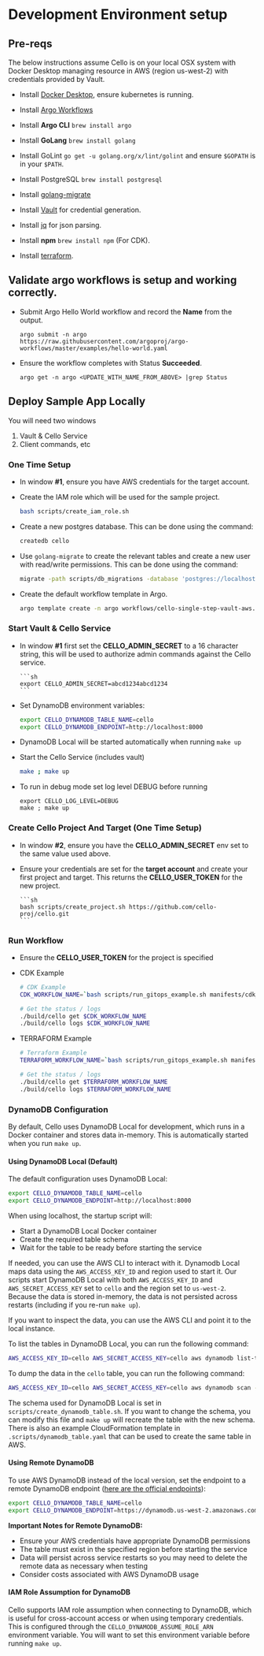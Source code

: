 # Development Environment setup

## Pre-reqs

The below instructions assume Cello is on your local OSX system
with Docker Desktop managing resource in AWS (region us-west-2) with credentials provided by Vault.

- Install [Docker Desktop](https://www.docker.com/products/docker-desktop), ensure kubernetes is running.

- Install [Argo Workflows](https://argoproj.github.io/argo-workflows/installation/)

- Install **Argo CLI** `brew install argo`

- Install **GoLang** `brew install golang`

- Install GoLint `go get -u golang.org/x/lint/golint` and ensure `$GOPATH` is in your `$PATH`.

- Install PostgreSQL `brew install postgresql`

- Install [golang-migrate](https://github.com/golang-migrate/migrate)

- Install [Vault](https://www.vaultproject.io/downloads) for credential generation.

- Install [jq](https://stedolan.github.io/jq/) for json parsing.

- Install **npm** `brew install npm` (For CDK).

- Install [terraform](https://www.terraform.io/downloads.html).

## Validate argo workflows is setup and working correctly.

- Submit Argo Hello World workflow and record the **Name** from the output.

  ```
  argo submit -n argo https://raw.githubusercontent.com/argoproj/argo-workflows/master/examples/hello-world.yaml
  ```

- Ensure the workflow completes with Status **Succeeded**.

  ```
  argo get -n argo <UPDATE_WITH_NAME_FROM_ABOVE> |grep Status
  ```

## Deploy Sample App Locally

You will need two windows

1. Vault & Cello Service
1. Client commands, etc

### One Time Setup

- In window **#1**, ensure you have AWS credentials for the target account.

- Create the IAM role which will be used for the sample project.

  ```sh
  bash scripts/create_iam_role.sh
  ```

- Create a new postgres database. This can be done using the command:

  ```sh
  createdb cello
  ```

- Use `golang-migrate` to create the relevant tables and create a new user with read/write permissions. This can be done using the command:

  ```sh
  migrate -path scripts/db_migrations -database 'postgres://localhost:5432/cello?sslmode=disable' up
  ```

- Create the default workflow template in Argo.

  ```sh
  argo template create -n argo workflows/cello-single-step-vault-aws.yaml
  ```

### Start Vault & Cello Service

- In window **#1** first set the **CELLO_ADMIN_SECRET** to a 16
  character string, this will be used to authorize admin commands against
  the Cello service.

      ```sh
      export CELLO_ADMIN_SECRET=abcd1234abcd1234
      ```

- Set DynamoDB environment variables:

  ```sh
  export CELLO_DYNAMODB_TABLE_NAME=cello
  export CELLO_DYNAMODB_ENDPOINT=http://localhost:8000
  ```

- DynamoDB Local will be started automatically when running `make up`

- Start the Cello Service (includes vault)

  ```sh
  make ; make up
  ```

- To run in debug mode set log level DEBUG before running

  ```
  export CELLO_LOG_LEVEL=DEBUG
  make ; make up
  ```

### Create Cello Project And Target (One Time Setup)

- In window **#2**, ensure you have the **CELLO_ADMIN_SECRET**
  env set to the same value used above.

- Ensure your credentials are set for the **target account** and create your first
  project and target. This returns the **CELLO_USER_TOKEN** for the new project.

      ```sh
      bash scripts/create_project.sh https://github.com/cello-proj/cello.git
      ```

### Run Workflow

- Ensure the **CELLO_USER_TOKEN** for the project is specified

- CDK Example

  ```sh
  # CDK Example
  CDK_WORKFLOW_NAME=`bash scripts/run_gitops_example.sh manifests/cdk_manifest.yaml ffd8c4fd22d1b60f444363a4b9bc12bf88424ebf dev`

  # Get the status / logs
  ./build/cello get $CDK_WORKFLOW_NAME
  ./build/cello logs $CDK_WORKFLOW_NAME
  ```

- TERRAFORM Example

  ```sh
  # Terraform Example
  TERRAFORM_WORKFLOW_NAME=`bash scripts/run_gitops_example.sh manifests/terraform_manifest.yaml ffd8c4fd22d1b60f444363a4b9bc12bf88424ebf dev`

  # Get the status / logs
  ./build/cello get $TERRAFORM_WORKFLOW_NAME
  ./build/cello logs $TERRAFORM_WORKFLOW_NAME
  ```

### DynamoDB Configuration

By default, Cello uses DynamoDB Local for development, which runs in a Docker container and stores data in-memory. This is automatically started when you run `make up`.

#### Using DynamoDB Local (Default)

The default configuration uses DynamoDB Local:

```sh
export CELLO_DYNAMODB_TABLE_NAME=cello
export CELLO_DYNAMODB_ENDPOINT=http://localhost:8000
```

When using localhost, the startup script will:

- Start a DynamoDB Local Docker container
- Create the required table schema
- Wait for the table to be ready before starting the service

If needed, you can use the AWS CLI to interact with it. Dynamodb Local maps data using the `AWS_ACCESS_KEY_ID` and region used to start it. Our scripts start DynamoDB Local with both `AWS_ACCESS_KEY_ID` and `AWS_SECRET_ACCESS_KEY` set to `cello` and the region set to `us-west-2`. Because the data is stored in-memory, the data is not persisted across restarts (including if you re-run `make up`).

If you want to inspect the data, you can use the AWS CLI and point it to the local instance.

To list the tables in DynamoDB Local, you can run the following command:

```sh
AWS_ACCESS_KEY_ID=cello AWS_SECRET_ACCESS_KEY=cello aws dynamodb list-tables --endpoint-url http://localhost:8000 --region us-west-2
```

To dump the data in the `cello` table, you can run the following command:

```sh
AWS_ACCESS_KEY_ID=cello AWS_SECRET_ACCESS_KEY=cello aws dynamodb scan --table-name cello --endpoint-url http://localhost:8000 --region us-west-2
```

The schema used for DynamoDB Local is set in `scripts/create_dynamodb_table.sh`. If you want to change the schema, you can modify this file and `make up` will recreate the table with the new schema. There is also an example CloudFormation template in `.scripts/dynamodb_table.yaml` that can be used to create the same table in AWS.

#### Using Remote DynamoDB

To use AWS DynamoDB instead of the local version, set the endpoint to a remote DynamoDB endpoint ([here are the official endpoints](https://docs.aws.amazon.com/general/latest/gr/ddb.html)):

```sh
export CELLO_DYNAMODB_TABLE_NAME=cello
export CELLO_DYNAMODB_ENDPOINT=https://dynamodb.us-west-2.amazonaws.com
```

**Important Notes for Remote DynamoDB:**

- Ensure your AWS credentials have appropriate DynamoDB permissions
- The table must exist in the specified region before starting the service
- Data will persist across service restarts so you may need to delete the remote data as necessary when testing
- Consider costs associated with AWS DynamoDB usage

#### IAM Role Assumption for DynamoDB

Cello supports IAM role assumption when connecting to DynamoDB, which is useful for cross-account access or when using temporary credentials. This is configured through the `CELLO_DYNAMODB_ASSUME_ROLE_ARN` environment variable. You will want to set this environment variable before running `make up`.

